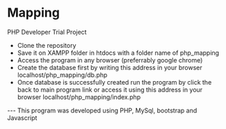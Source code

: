 # Mapping
 PHP Developer Trial Project

* Clone the repository
* Save it on XAMPP folder in htdocs with a folder name of php_mapping
* Access the program in any browser (preferrably google chrome)
* Create the database first by writing this address in your browser localhost/php_mapping/db.php
* Once database is successfully created run the program by click the back to main program link or 
access it using this address in your browser localhost/php_mapping/index.php

--- This program was developed using PHP, MySql, bootstrap and Javascript